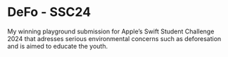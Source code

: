 # DeFo - SSC24
My winning playground submission for Apple’s Swift Student Challenge 2024 that adresses serious environmental concerns such as deforesation and is aimed to educate the youth.

